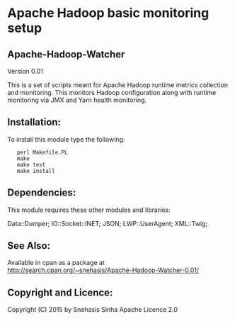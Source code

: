 Apache Hadoop basic monitoring setup
====================================

Apache-Hadoop-Watcher 
---------------------

Version 0.01

This is a set of scripts meant for Apache Hadoop runtime
metrics collection and monitoring. This monitors Hadoop 
configuration along with runtime monitoring via JMX and
Yarn health monitoring.


Installation:
-------------

To install this module type the following:
```
   perl Makefile.PL
   make
   make test
   make install
```

Dependencies:
-------------

This module requires these other modules and libraries:

Data::Dumper;
IO::Socket::INET;
JSON;
LWP::UserAgent;
XML::Twig;

See Also:
---------
Available in cpan as a package at http://search.cpan.org/~snehasis/Apache-Hadoop-Watcher-0.01/

Copyright and Licence:
----------------------
Copyright (C) 2015 by Snehasis Sinha
Apache Licence 2.0
